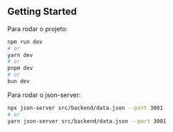 

## Getting Started

Para rodar o projeto:

```bash
npm run dev
# or
yarn dev
# or
pnpm dev
# or
bun dev
```

Para rodar o json-server:
```bash
npx json-server src/backend/data.json --port 3001
# or
yarn json-server src/backend/data.json --port 3001
```
